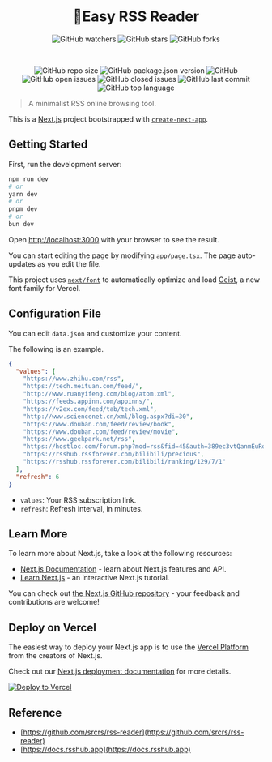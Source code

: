 <h1 align="center">🎯Easy RSS Reader</h1>
<div align="center">

![GitHub watchers](https://img.shields.io/github/watchers/liuyuhe666/easy-rss-reader?style=social) ![GitHub stars](https://img.shields.io/github/stars/liuyuhe666/easy-rss-reader?style=social) ![GitHub forks](https://img.shields.io/github/forks/liuyuhe666/easy-rss-reader?style=social)

<br/>

![GitHub repo size](https://img.shields.io/github/repo-size/liuyuhe666/easy-rss-reader?style=flat-square) ![GitHub package.json version](https://img.shields.io/github/package-json/v/liuyuhe666/easy-rss-reader?style=flat-square) ![GitHub](https://img.shields.io/github/license/liuyuhe666/easy-rss-reader?style=flat-square) ![GitHub open issues](https://img.shields.io/github/issues/liuyuhe666/easy-rss-reader?style=flat-square) ![GitHub closed issues](https://img.shields.io/github/issues-closed/liuyuhe666/easy-rss-reader) ![GitHub last commit](https://img.shields.io/github/last-commit/liuyuhe666/easy-rss-reader?style=flat-square) ![GitHub top language](https://img.shields.io/github/languages/top/liuyuhe666/easy-rss-reader?style=flat-square)

</div>

> A minimalist RSS online browsing tool.

This is a [Next.js](https://nextjs.org) project bootstrapped with [`create-next-app`](https://nextjs.org/docs/app/api-reference/cli/create-next-app).

## Getting Started

First, run the development server:

```bash
npm run dev
# or
yarn dev
# or
pnpm dev
# or
bun dev
```

Open [http://localhost:3000](http://localhost:3000) with your browser to see the result.

You can start editing the page by modifying `app/page.tsx`. The page auto-updates as you edit the file.

This project uses [`next/font`](https://nextjs.org/docs/app/building-your-application/optimizing/fonts) to automatically optimize and load [Geist](https://vercel.com/font), a new font family for Vercel.

## Configuration File

You can edit `data.json` and customize your content.

The following is an example.

```json
{
  "values": [
    "https://www.zhihu.com/rss",
    "https://tech.meituan.com/feed/",
    "http://www.ruanyifeng.com/blog/atom.xml",
    "https://feeds.appinn.com/appinns/",
    "https://v2ex.com/feed/tab/tech.xml",
    "http://www.sciencenet.cn/xml/blog.aspx?di=30",
    "https://www.douban.com/feed/review/book",
    "https://www.douban.com/feed/review/movie",
    "https://www.geekpark.net/rss",
    "https://hostloc.com/forum.php?mod=rss&fid=45&auth=389ec3vtQanmEuRoghE%2FpZPWnYCPmvwWgSa7RsfjbQ%2BJpA%2F6y6eHAx%2FKqtmPOg",
    "https://rsshub.rssforever.com/bilibili/precious",
    "https://rsshub.rssforever.com/bilibili/ranking/129/7/1"
  ],
  "refresh": 6
}
```
- `values`: Your RSS subscription link.
- `refresh`: Refresh interval, in minutes.

## Learn More

To learn more about Next.js, take a look at the following resources:

- [Next.js Documentation](https://nextjs.org/docs) - learn about Next.js features and API.
- [Learn Next.js](https://nextjs.org/learn) - an interactive Next.js tutorial.

You can check out [the Next.js GitHub repository](https://github.com/vercel/next.js) - your feedback and contributions are welcome!

## Deploy on Vercel

The easiest way to deploy your Next.js app is to use the [Vercel Platform](https://vercel.com/new?utm_medium=default-template&filter=next.js&utm_source=create-next-app&utm_campaign=create-next-app-readme) from the creators of Next.js.

Check out our [Next.js deployment documentation](https://nextjs.org/docs/app/building-your-application/deploying) for more details.

[![Deploy to Vercel](https://vercel.com/button)](https://vercel.com/import/project?template=https://github.com/liuyuhe666/easy-rss-reader)

## Reference
- [https://github.com/srcrs/rss-reader](https://github.com/srcrs/rss-reader)
- [https://docs.rsshub.app](https://docs.rsshub.app)
